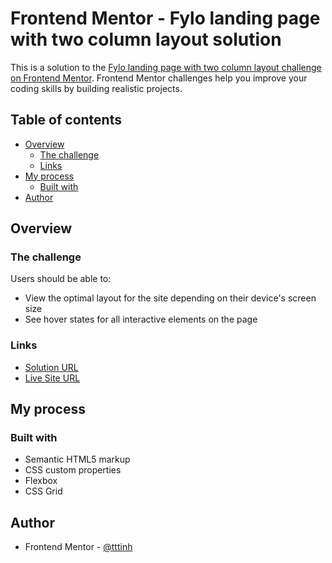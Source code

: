 # Frontend Mentor - Fylo landing page with two column layout solution

This is a solution to the [Fylo landing page with two column layout challenge on Frontend Mentor](https://www.frontendmentor.io/challenges/fylo-landing-page-with-two-column-layout-5ca5ef041e82137ec91a50f5). Frontend Mentor challenges help you improve your coding skills by building realistic projects.

## Table of contents

- [Overview](#overview)
  - [The challenge](#the-challenge)
  - [Links](#links)
- [My process](#my-process)
  - [Built with](#built-with)
- [Author](#author)

## Overview

### The challenge

Users should be able to:

- View the optimal layout for the site depending on their device's screen size
- See hover states for all interactive elements on the page

### Links

- [Solution URL](https://your-solution-url.com)
- [Live Site URL](https://tttinh.github.io/frontendmentor_013/)

## My process

### Built with

- Semantic HTML5 markup
- CSS custom properties
- Flexbox
- CSS Grid

## Author

- Frontend Mentor - [@tttinh](https://www.frontendmentor.io/profile/tttinh)
